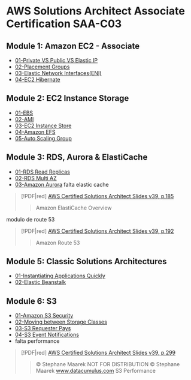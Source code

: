 # AWS Solutions Architect Associate Certification SAA-C03

## Module 1: Amazon EC2 - Associate
- [01-Private VS Public VS Elastic IP](AWS/AWS%20Solutions%20Architect%20Associate%20Certification%20SAA-C03/01-EC2/01-Private%20VS%20Public%20VS%20Elastic%20IP.md)
- [02-Placement Groups](AWS/AWS%20Solutions%20Architect%20Associate%20Certification%20SAA-C03/01-EC2/02-Placement%20Groups.md)
- [03-Elastic Network Interfaces(ENI)](AWS/AWS%20Solutions%20Architect%20Associate%20Certification%20SAA-C03/01-EC2/03-Elastic%20Network%20Interfaces(ENI).md)
- [04-EC2 Hibernate](AWS/AWS%20Solutions%20Architect%20Associate%20Certification%20SAA-C03/01-EC2/04-EC2%20Hibernate.md)

## Module 2: EC2 Instance Storage
- [01-EBS](AWS/AWS%20Solutions%20Architect%20Associate%20Certification%20SAA-C03/02-EC2%20Instance%20Storage/01-EBS.md)
- [02-AMI](AWS/AWS%20Solutions%20Architect%20Associate%20Certification%20SAA-C03/02-EC2%20Instance%20Storage/02-AMI.md)
- [03-EC2 Instance Store](AWS/AWS%20Solutions%20Architect%20Associate%20Certification%20SAA-C03/02-EC2%20Instance%20Storage/03-EC2%20Instance%20Store.md)
- [04-Amazon EFS](AWS/AWS%20Solutions%20Architect%20Associate%20Certification%20SAA-C03/02-EC2%20Instance%20Storage/04-Amazon%20EFS.md)
- [05-Auto Scaling Group](AWS/AWS%20Solutions%20Architect%20Associate%20Certification%20SAA-C03/02-EC2%20Instance%20Storage/05-Auto%20Scaling%20Group.md)

## Module 3: RDS, Aurora & ElastiCache
- [01-RDS Read Replicas](AWS/AWS%20Solutions%20Architect%20Associate%20Certification%20SAA-C03/03-RDS,%20Aurora%20&%20ElastiCache/01-RDS%20Read%20Replicas.md)
- [02-RDS Multi AZ](AWS/AWS%20Solutions%20Architect%20Associate%20Certification%20SAA-C03/03-RDS,%20Aurora%20&%20ElastiCache/02-RDS%20Multi%20AZ.md)
- [03-Amazon Aurora](AWS/AWS%20Solutions%20Architect%20Associate%20Certification%20SAA-C03/03-RDS,%20Aurora%20&%20ElastiCache/03-Amazon%20Aurora.md)
falta elastic cache
> [!PDF|red] [AWS Certified Solutions Architect Slides v39, p.185](AWS/AWS%20Solutions%20Architect%20Associate%20Certification%20SAA-C03/AWS%20Certified%20Solutions%20Architect%20Slides%20v39.pdf#page=185&selection=8,0,8,27&color=red)
> > Amazon ElastiCache Overview
> 
> 


modulo de route 53
> [!PDF|red] [AWS Certified Solutions Architect Slides v39, p.192](AWS/AWS%20Solutions%20Architect%20Associate%20Certification%20SAA-C03/AWS%20Certified%20Solutions%20Architect%20Slides%20v39.pdf#page=192&selection=8,0,8,15&color=red)
> > Amazon Route 53
> 
> 

## Module 5: Classic Solutions Architectures
- [01-Instantiating Applications Quickly](AWS/AWS%20Solutions%20Architect%20Associate%20Certification%20SAA-C03/05-Classic%20Solutions%20Architecture/01-Instantiating%20Applications%20Quickly.md)
- [02-Elastic Beanstalk](AWS/AWS%20Solutions%20Architect%20Associate%20Certification%20SAA-C03/05-Classic%20Solutions%20Architecture/02-Elastic%20Beanstalk.md)

## Module 6: S3
- [01-Amazon S3 Security](AWS/AWS%20Solutions%20Architect%20Associate%20Certification%20SAA-C03/06-Amazon%20S3/01-Amazon%20S3%20Security.md)
- [02-Moving between Storage Classes](AWS/AWS%20Solutions%20Architect%20Associate%20Certification%20SAA-C03/06-Amazon%20S3/02-Moving%20between%20Storage%20Classes.md)
- [03-S3 Requester Pays](AWS/AWS%20Solutions%20Architect%20Associate%20Certification%20SAA-C03/06-Amazon%20S3/03-S3%20Requester%20Pays.md)
- [04-S3 Event Notifications](AWS/AWS%20Solutions%20Architect%20Associate%20Certification%20SAA-C03/06-Amazon%20S3/04-S3%20Event%20Notifications.md)
- falta performance
> [!PDF|red] [AWS Certified Solutions Architect Slides v39, p.299](AWS/AWS%20Solutions%20Architect%20Associate%20Certification%20SAA-C03/AWS%20Certified%20Solutions%20Architect%20Slides%20v39.pdf#page=299&selection=0,17,8,14&color=red)
> > © Stephane Maarek NOT FOR DISTRIBUTION © Stephane Maarek www.datacumulus.com S3 Performance


